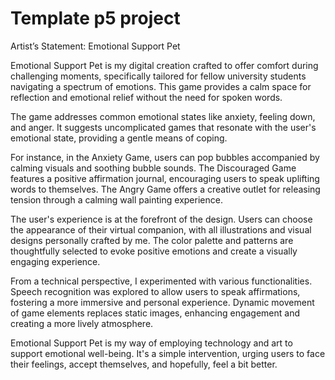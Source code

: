# Template p5 project
Artist’s Statement: Emotional Support Pet

Emotional Support Pet is my digital creation crafted to  offer comfort during challenging moments, specifically tailored for fellow university students navigating a spectrum of emotions. This game provides a calm space for reflection and emotional relief without the need for spoken words.

The game addresses common emotional states like anxiety, feeling down, and anger. It suggests uncomplicated games that resonate with the user's emotional state, providing a gentle means of coping.

For instance, in the Anxiety Game, users can pop bubbles accompanied by calming visuals and soothing bubble sounds. The Discouraged Game features a positive affirmation journal, encouraging users to speak uplifting words to themselves. The Angry Game offers a creative outlet for releasing tension through a calming wall painting experience.

The user's experience is at the forefront of the design. Users can choose the appearance of their virtual companion, with all illustrations and visual designs personally crafted by me. The color palette and patterns are thoughtfully selected to evoke positive emotions and create a visually engaging experience.

From a technical perspective, I experimented with various functionalities. Speech recognition was explored to allow users to speak affirmations, fostering a more immersive and personal experience. Dynamic movement of game elements replaces static images, enhancing engagement and creating a more lively atmosphere.

Emotional Support Pet is my way of employing technology and art to support emotional well-being. It's a simple intervention, urging users to face their feelings, accept themselves, and hopefully, feel a bit better. 